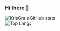### Hi there 👋

<!--
**krisgrant/krisgrant** is a ✨ _special_ ✨ repository because its `README.md` (this file) appears on your GitHub profile.

Here are some ideas to get you started:

- 🔭 I’m currently working on ...
- 🌱 I’m currently learning ...
- 👯 I’m looking to collaborate on ...
- 🤔 I’m looking for help with ...
- 💬 Ask me about ...
- 📫 How to reach me: ...
- 😄 Pronouns: ...
- ⚡ Fun fact: ...
-->
![KrisGra's GitHub stats](https://github-readme-stats.vercel.app/api?username=krisgrant&theme=vue-dark)  
![Top Langs](https://github-readme-stats.vercel.app/api/top-langs/?username=krisgrant&theme=vue-dark)
